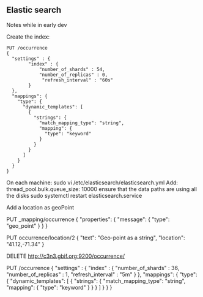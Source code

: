 ## Elastic search

Notes while in early dev


Create the index:

```  
PUT /occurrence
{
  "settings" : {
        "index" : {
            "number_of_shards" : 54, 
            "number_of_replicas" : 0,
             "refresh_interval" : "60s"
        }
  },
  "mappings": {
    "type": {
      "dynamic_templates": [
        {
          "strings": {
            "match_mapping_type": "string",
            "mapping": {
              "type": "keyword"
            }
          }
        }
      ]
    }
  }
}
```

On each machine:
sudo vi /etc/elasticsearch/elasticsearch.yml
Add:
  thread_pool.bulk.queue_size: 10000
  ensure that the data paths are using all the disks
sudo systemctl restart elasticsearch.service


Add a location as geoPoint

PUT _mapping/occurrence 
{
  "properties": {
    "message": {
      "type": "geo_point"
    }
  }
}


PUT occurrence/location/2
{
  "text": "Geo-point as a string",
  "location": "41.12,-71.34" 
}





DELETE http://c3n3.gbif.org:9200/occurrence/


PUT /occurrence
{
  "settings" : {
        "index" : {
            "number_of_shards" : 36, 
            "number_of_replicas" : 1,
            "refresh_interval" : "5m"
        }
  },
  "mappings": {
    "type": {
      "dynamic_templates": [
        {
          "strings": {
            "match_mapping_type": "string",
            "mapping": {
              "type": "keyword"
            }
          }
        }
      ]
    }
  }
}
